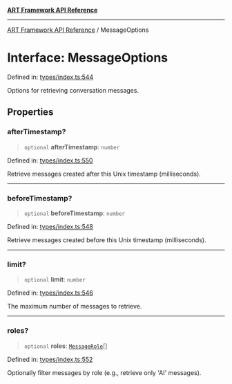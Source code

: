 [**ART Framework API Reference**](../README.md)

***

[ART Framework API Reference](../README.md) / MessageOptions

# Interface: MessageOptions

Defined in: [types/index.ts:544](https://github.com/hashangit/ART/blob/9aeffde50e4be3211a0a8aa9df0277bb227606b0/src/types/index.ts#L544)

Options for retrieving conversation messages.

## Properties

### afterTimestamp?

> `optional` **afterTimestamp**: `number`

Defined in: [types/index.ts:550](https://github.com/hashangit/ART/blob/9aeffde50e4be3211a0a8aa9df0277bb227606b0/src/types/index.ts#L550)

Retrieve messages created after this Unix timestamp (milliseconds).

***

### beforeTimestamp?

> `optional` **beforeTimestamp**: `number`

Defined in: [types/index.ts:548](https://github.com/hashangit/ART/blob/9aeffde50e4be3211a0a8aa9df0277bb227606b0/src/types/index.ts#L548)

Retrieve messages created before this Unix timestamp (milliseconds).

***

### limit?

> `optional` **limit**: `number`

Defined in: [types/index.ts:546](https://github.com/hashangit/ART/blob/9aeffde50e4be3211a0a8aa9df0277bb227606b0/src/types/index.ts#L546)

The maximum number of messages to retrieve.

***

### roles?

> `optional` **roles**: [`MessageRole`](../enumerations/MessageRole.md)[]

Defined in: [types/index.ts:552](https://github.com/hashangit/ART/blob/9aeffde50e4be3211a0a8aa9df0277bb227606b0/src/types/index.ts#L552)

Optionally filter messages by role (e.g., retrieve only 'AI' messages).
